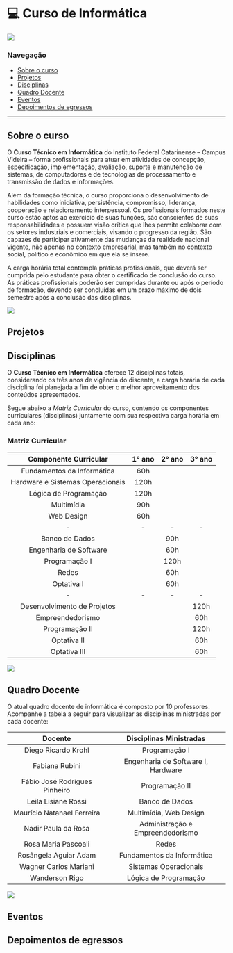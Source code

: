 # :computer: Curso de Informática

<a href="https://www.instagram.com/ifc.oficial.videira/"><img src="https://img.shields.io/badge/Instagram-ifc.oficial.videira-e4465e.svg?style=for-the-badge&logo=Instagram&logoWidth=30&labelColor=fafafa"/></a>

### Navegação

<ul>
    <li>
        <a href="#sobre-o-curso">Sobre o curso</a>
        </li>
        <li>
            <a href="#projetos">Projetos</a>
        </li>
        <li>
            <a href="#disciplinas">Disciplinas</a>
        </li>
        <li>
            <a href="#quadro-docente">Quadro Docente</a>
        </li>
        <li>
            <a href="#eventos">Eventos</a>
        </li>
        <li>
            <a href="#depoimentos-de-egressos">Depoimentos de egressos</a>
        </li>
</ul>

<hr/>

## Sobre o curso

O **Curso Técnico em Informática** do Instituto Federal Catarinense – Campus Videira – forma profissionais para atuar em atividades de concepção, especificação, implementação, avaliação, suporte e manutenção de sistemas, de computadores e de tecnologias de processamento e transmissão de dados e informações.

Além da formação técnica, o curso proporciona o desenvolvimento de habilidades como iniciativa, persistência, compromisso, liderança, cooperação e relacionamento interpessoal. Os profissionais formados neste curso estão aptos ao exercício de suas funções, são conscientes de suas responsabilidades e possuem visão crítica que lhes permite colaborar com os setores industriais e comerciais, visando o progresso da região. São capazes de participar ativamente das mudanças da realidade nacional vigente, não apenas no contexto empresarial, mas também no contexto social, político e econômico em que ela se insere.

A carga horária total contempla práticas profissionais, que deverá ser cumprida pelo estudante para obter o certificado de conclusão do curso. As práticas profissionais poderão ser cumpridas durante ou após o período de formação, devendo ser concluídas em um prazo máximo de dois semestre após a conclusão das disciplinas.
 
<a href="src/pages/sobre.md"><img src="https://img.shields.io/badge/-Mais%20informa%C3%A7%C3%B5es%20sobre%20o%20curso-green?style=for-the-badge&color=037623"/></a>
 

## Projetos

## Disciplinas

O **Curso Técnico em Informática** oferece 12 disciplinas totais, considerando os três anos de vigência do discente, a carga horária de cada disciplina foi planejada a fim de obter o melhor aproveitamento dos conteúdos apresentados.

Segue abaixo a *Matriz Curricular* do curso, contendo os componentes curriculares (disciplinas) juntamente com sua respectiva carga horária em cada ano:

### Matriz Curricular

Componente Curricular | 1° ano | 2° ano | 3° ano |
:------:  | :-------:  |  :-------: | :--------: |
Fundamentos da Informática | 60h 
Hardware e Sistemas Operacionais | 120h
Lógica de Programação | 120h 
Multimídia | 90h  
Web Design | 60h
-| - | - | - |
Banco de Dados | | 90h 
Engenharia de Software | | 60h 
Programação I | | 120h
Redes | | 60h
Optativa I | | 60h
-| - | - | - |
Desenvolvimento de Projetos | | | 120h
Empreendedorismo | | | 60h
Programação II | | | 120h
Optativa II | | | 60h
Optativa III | | | 60h

<a href="src/pages/disciplinas.md"><img src="https://img.shields.io/badge/-Mais%20informa%C3%A7%C3%B5es%20sobre%20as%20disciplinas-green?style=for-the-badge&color=037623"/></a>

## Quadro Docente

O atual quadro docente de informática é composto por 10 professores. Acompanhe a tabela a seguir para visualizar as disciplinas ministradas por cada docente:

Docente | Disciplinas Ministradas 
:------:  | :-------:
Diego Ricardo Krohl | Programação I 
Fabiana Rubini | Engenharia de Software I, Hardware
Fábio José Rodrigues Pinheiro | Programação II 
Leila Lisiane Rossi | Banco de Dados  
Maurício Natanael Ferreira | Multimídia, Web Design
Nadir Paula da Rosa | Administração e Empreendedorismo
Rosa Maria Pascoali | Redes
Rosângela Aguiar Adam | Fundamentos da Informática
Wagner Carlos Mariani | Sistemas Operacionais
Wanderson Rigo | Lógica de Programação

<a href="src/pages/docentes.md"><img src="https://img.shields.io/badge/-Mais%20informa%C3%A7%C3%B5es%20sobre%20cada%20docente-green?style=for-the-badge&color=037623"/></a>
## Eventos

## Depoimentos de egressos
